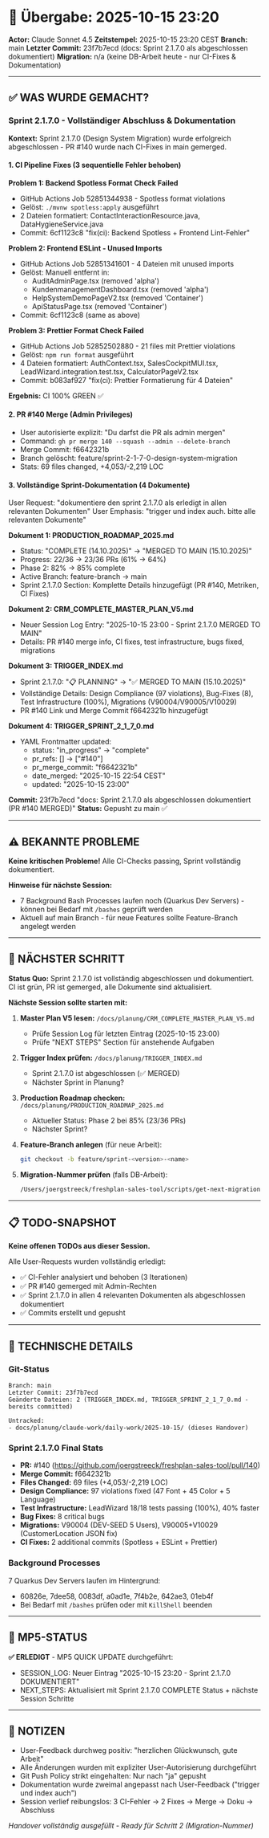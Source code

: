 # 🤝 Übergabe: 2025-10-15 23:20
**Actor:** Claude Sonnet 4.5
**Zeitstempel:** 2025-10-15 23:20 CEST
**Branch:** main
**Letzter Commit:** 23f7b7ecd (docs: Sprint 2.1.7.0 als abgeschlossen dokumentiert)
**Migration:** n/a (keine DB-Arbeit heute - nur CI-Fixes & Dokumentation)

---

## ✅ WAS WURDE GEMACHT?

### Sprint 2.1.7.0 - Vollständiger Abschluss & Dokumentation

**Kontext:** Sprint 2.1.7.0 (Design System Migration) wurde erfolgreich abgeschlossen - PR #140 wurde nach CI-Fixes in main gemerged.

#### 1. CI Pipeline Fixes (3 sequentielle Fehler behoben)

**Problem 1: Backend Spotless Format Check Failed**
- GitHub Actions Job 52851344938 - Spotless format violations
- Gelöst: `./mvnw spotless:apply` ausgeführt
- 2 Dateien formatiert: ContactInteractionResource.java, DataHygieneService.java
- Commit: 6cf1123c8 "fix(ci): Backend Spotless + Frontend Lint-Fehler"

**Problem 2: Frontend ESLint - Unused Imports**
- GitHub Actions Job 52851341601 - 4 Dateien mit unused imports
- Gelöst: Manuell entfernt in:
  - AuditAdminPage.tsx (removed 'alpha')
  - KundenmanagementDashboard.tsx (removed 'alpha')
  - HelpSystemDemoPageV2.tsx (removed 'Container')
  - ApiStatusPage.tsx (removed 'Container')
- Commit: 6cf1123c8 (same as above)

**Problem 3: Prettier Format Check Failed**
- GitHub Actions Job 52852502880 - 21 files mit Prettier violations
- Gelöst: `npm run format` ausgeführt
- 4 Dateien formatiert: AuthContext.tsx, SalesCockpitMUI.tsx, LeadWizard.integration.test.tsx, CalculatorPageV2.tsx
- Commit: b083af927 "fix(ci): Prettier Formatierung für 4 Dateien"

**Ergebnis:** CI 100% GREEN ✅

#### 2. PR #140 Merge (Admin Privileges)

- User autorisierte explizit: "Du darfst die PR als admin mergen"
- Command: `gh pr merge 140 --squash --admin --delete-branch`
- Merge Commit: f6642321b
- Branch gelöscht: feature/sprint-2-1-7-0-design-system-migration
- Stats: 69 files changed, +4,053/-2,219 LOC

#### 3. Vollständige Sprint-Dokumentation (4 Dokumente)

User Request: "dokumentiere den sprint 2.1.7.0 als erledigt in allen relevanten Dokumenten"
User Emphasis: "trigger und index auch. bitte alle relevanten Dokumente"

**Dokument 1: PRODUCTION_ROADMAP_2025.md**
- Status: "COMPLETE (14.10.2025)" → "MERGED TO MAIN (15.10.2025)"
- Progress: 22/36 → 23/36 PRs (61% → 64%)
- Phase 2: 82% → 85% complete
- Active Branch: feature-branch → main
- Sprint 2.1.7.0 Section: Komplette Details hinzugefügt (PR #140, Metriken, CI Fixes)

**Dokument 2: CRM_COMPLETE_MASTER_PLAN_V5.md**
- Neuer Session Log Entry: "2025-10-15 23:00 - Sprint 2.1.7.0 MERGED TO MAIN"
- Details: PR #140 merge info, CI fixes, test infrastructure, bugs fixed, migrations

**Dokument 3: TRIGGER_INDEX.md**
- Sprint 2.1.7.0: "📋 PLANNING" → "✅ MERGED TO MAIN (15.10.2025)"
- Vollständige Details: Design Compliance (97 violations), Bug-Fixes (8), Test Infrastructure (100%), Migrations (V90004/V90005/V10029)
- PR #140 Link und Merge Commit f6642321b hinzugefügt

**Dokument 4: TRIGGER_SPRINT_2_1_7_0.md**
- YAML Frontmatter updated:
  - status: "in_progress" → "complete"
  - pr_refs: [] → ["#140"]
  - pr_merge_commit: "f6642321b"
  - date_merged: "2025-10-15 22:54 CEST"
  - updated: "2025-10-15 23:00"

**Commit:** 23f7b7ecd "docs: Sprint 2.1.7.0 als abgeschlossen dokumentiert (PR #140 MERGED)"
**Status:** Gepusht zu main ✅

---

## ⚠️ BEKANNTE PROBLEME

**Keine kritischen Probleme!** Alle CI-Checks passing, Sprint vollständig dokumentiert.

**Hinweise für nächste Session:**
- 7 Background Bash Processes laufen noch (Quarkus Dev Servers) - können bei Bedarf mit `/bashes` geprüft werden
- Aktuell auf main Branch - für neue Features sollte Feature-Branch angelegt werden

---

## 🎯 NÄCHSTER SCHRITT

**Status Quo:** Sprint 2.1.7.0 ist vollständig abgeschlossen und dokumentiert. CI ist grün, PR ist gemerged, alle Dokumente sind aktualisiert.

**Nächste Session sollte starten mit:**

1. **Master Plan V5 lesen:** `/docs/planung/CRM_COMPLETE_MASTER_PLAN_V5.md`
   - Prüfe Session Log für letzten Eintrag (2025-10-15 23:00)
   - Prüfe "NEXT STEPS" Section für anstehende Aufgaben

2. **Trigger Index prüfen:** `/docs/planung/TRIGGER_INDEX.md`
   - Sprint 2.1.7.0 ist abgeschlossen (✅ MERGED)
   - Nächster Sprint in Planung?

3. **Production Roadmap checken:** `/docs/planung/PRODUCTION_ROADMAP_2025.md`
   - Aktueller Status: Phase 2 bei 85% (23/36 PRs)
   - Nächster Sprint?

4. **Feature-Branch anlegen** (für neue Arbeit):
   ```bash
   git checkout -b feature/sprint-<version>-<name>
   ```

5. **Migration-Nummer prüfen** (falls DB-Arbeit):
   ```bash
   /Users/joergstreeck/freshplan-sales-tool/scripts/get-next-migration.sh
   ```

---

## 📋 TODO-SNAPSHOT

**Keine offenen TODOs aus dieser Session.**

Alle User-Requests wurden vollständig erledigt:
- ✅ CI-Fehler analysiert und behoben (3 Iterationen)
- ✅ PR #140 gemerged mit Admin-Rechten
- ✅ Sprint 2.1.7.0 in allen 4 relevanten Dokumenten als abgeschlossen dokumentiert
- ✅ Commits erstellt und gepusht

---

## 🔧 TECHNISCHE DETAILS

### Git-Status
```
Branch: main
Letzter Commit: 23f7b7ecd
Geänderte Dateien: 2 (TRIGGER_INDEX.md, TRIGGER_SPRINT_2_1_7_0.md - bereits committed)

Untracked:
- docs/planung/claude-work/daily-work/2025-10-15/ (dieses Handover)
```

### Sprint 2.1.7.0 Final Stats
- **PR:** #140 (https://github.com/joergstreeck/freshplan-sales-tool/pull/140)
- **Merge Commit:** f6642321b
- **Files Changed:** 69 files (+4,053/-2,219 LOC)
- **Design Compliance:** 97 violations fixed (47 Font + 45 Color + 5 Language)
- **Test Infrastructure:** LeadWizard 18/18 tests passing (100%), 40% faster
- **Bug Fixes:** 8 critical bugs
- **Migrations:** V90004 (DEV-SEED 5 Users), V90005+V10029 (CustomerLocation JSON fix)
- **CI Fixes:** 2 additional commits (Spotless + ESLint + Prettier)

### Background Processes
7 Quarkus Dev Servers laufen im Hintergrund:
- 60826e, 7dee58, 0083df, a0ad1e, 7f4b2e, 642ae3, 01eb4f
- Bei Bedarf mit `/bashes` prüfen oder mit `KillShell` beenden

---

## 📝 MP5-STATUS

**✅ ERLEDIGT** - MP5 QUICK UPDATE durchgeführt:
- SESSION_LOG: Neuer Eintrag "2025-10-15 23:20 - Sprint 2.1.7.0 DOKUMENTIERT"
- NEXT_STEPS: Aktualisiert mit Sprint 2.1.7.0 COMPLETE Status + nächste Session Schritte

---

## 📝 NOTIZEN

- User-Feedback durchweg positiv: "herzlichen Glückwunsch, gute Arbeit"
- Alle Änderungen wurden mit expliziter User-Autorisierung durchgeführt
- Git Push Policy strikt eingehalten: Nur nach "ja" gepusht
- Dokumentation wurde zweimal angepasst nach User-Feedback ("trigger und index auch")
- Session verlief reibungslos: 3 CI-Fehler → 2 Fixes → Merge → Doku → Abschluss

_Handover vollständig ausgefüllt - Ready für Schritt 2 (Migration-Nummer)_
